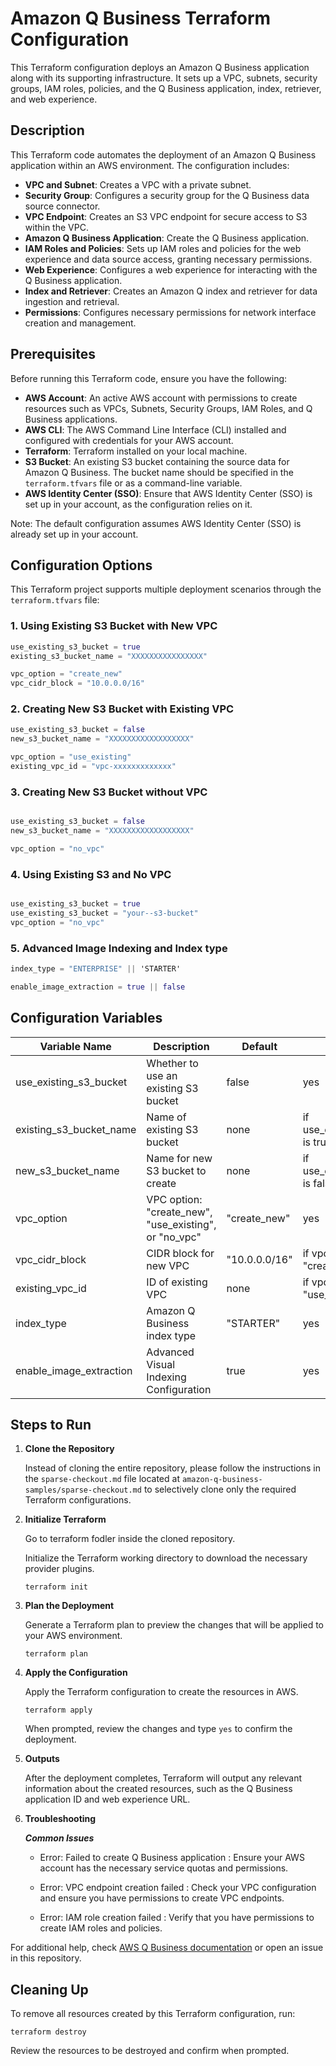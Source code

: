 # Amazon Q Business Terraform Configuration

This Terraform configuration deploys an Amazon Q Business application along with its supporting infrastructure. It sets up a VPC, subnets, security groups, IAM roles, policies, and the Q Business application, index, retriever, and web experience.

## Description

This Terraform code automates the deployment of an Amazon Q Business application within an AWS environment. The configuration includes:

- **VPC and Subnet**: Creates a VPC with a private subnet.
- **Security Group**: Configures a security group for the Q Business data source connector.
- **VPC Endpoint**: Creates an S3 VPC endpoint for secure access to S3 within the VPC.
- **Amazon Q Business Application**: Create the Q Business application.
- **IAM Roles and Policies**: Sets up IAM roles and policies for the web experience and data source access, granting necessary permissions.
- **Web Experience**: Configures a web experience for interacting with the Q Business application.
- **Index and Retriever**: Creates an Amazon Q index and retriever for data ingestion and retrieval.
- **Permissions**: Configures necessary permissions for network interface creation and management.


## Prerequisites

Before running this Terraform code, ensure you have the following:

- **AWS Account**: An active AWS account with permissions to create resources such as VPCs, Subnets, Security Groups, IAM Roles, and Q Business applications.
- **AWS CLI**: The AWS Command Line Interface (CLI) installed and configured with credentials for your AWS account.
- **Terraform**: Terraform installed on your local machine.
- **S3 Bucket**: An existing S3 bucket containing the source data for Amazon Q Business. The bucket name should be specified in the `terraform.tfvars` file or as a command-line variable.
- **AWS Identity Center (SSO)**: Ensure that AWS Identity Center (SSO) is set up in your account, as the configuration relies on it.

Note: The default configuration assumes AWS Identity Center (SSO) is already set up in your account.

## Configuration Options


This Terraform project supports multiple deployment scenarios through the `terraform.tfvars` file:

### 1. Using Existing S3 Bucket with New VPC

```terraform
use_existing_s3_bucket = true
existing_s3_bucket_name = "XXXXXXXXXXXXXXXX"

vpc_option = "create_new"
vpc_cidr_block = "10.0.0.0/16"


 ```

### 2. Creating New S3 Bucket with Existing VPC

```terraform
use_existing_s3_bucket = false
new_s3_bucket_name = "XXXXXXXXXXXXXXXXXX"

vpc_option = "use_existing"
existing_vpc_id = "vpc-xxxxxxxxxxxxx"


 ```

 ### 3. Creating New S3 Bucket without VPC

```terraform

use_existing_s3_bucket = false
new_s3_bucket_name = "XXXXXXXXXXXXXXXXXX"

vpc_option = "no_vpc"


 ```

### 4. Using Existing S3 and No VPC

```terraform

use_existing_s3_bucket = true
use_existing_s3_bucket = "your--s3-bucket"
vpc_option = "no_vpc"


 ```

### 5. Advanced Image Indexing and Index type

```terraform
index_type = "ENTERPRISE" || 'STARTER'

enable_image_extraction = true || false

 ```




## Configuration Variables

| Variable Name | Description | Default | Required |
|---------------|-------------|---------|----------|
| use_existing_s3_bucket | Whether to use an existing S3 bucket | false | yes |
| existing_s3_bucket_name | Name of existing S3 bucket | none | if use_existing_s3_bucket is true |
| new_s3_bucket_name | Name for new S3 bucket to create | none | if use_existing_s3_bucket is false |
| vpc_option | VPC option: "create_new", "use_existing", or "no_vpc" | "create_new" | yes |
| vpc_cidr_block | CIDR block for new VPC | "10.0.0.0/16" | if vpc_option is "create_new" |
| existing_vpc_id | ID of existing VPC | none | if vpc_option is "use_existing" |
| index_type | Amazon Q Business index type | "STARTER" | yes |
| enable_image_extraction | Advanced Visual Indexing Configuration | true | yes |




## Steps to Run

1. **Clone the Repository**

   Instead of cloning the entire repository, please follow the instructions in the `sparse-checkout.md` file located at `amazon-q-business-samples/sparse-checkout.md` to selectively clone only the required Terraform configurations.


2. **Initialize Terraform**

    Go to terraform fodler inside the cloned repository.

    Initialize the Terraform working directory to download the necessary provider plugins.

    ```
    terraform init
    ```

3. **Plan the Deployment**

    Generate a Terraform plan to preview the changes that will be applied to your AWS environment.

    ```
    terraform plan
    ```

4. **Apply the Configuration**

    Apply the Terraform configuration to create the resources in AWS.

    ```
    terraform apply
    ```

    When prompted, review the changes and type `yes` to confirm the deployment.


5. **Outputs**

    After the deployment completes, Terraform will output any relevant information about the created resources, such as the Q Business application ID and web experience URL.

6. **Troubleshooting**

    ***Common Issues***

    - Error: Failed to create Q Business application : Ensure your AWS account has the necessary service quotas and permissions.

    - Error: VPC endpoint creation failed : Check your VPC configuration and ensure you have permissions to create VPC endpoints.

    - Error: IAM role creation failed : Verify that you have permissions to create IAM roles and policies.


For additional help, check [AWS Q Business documentation](https://docs.aws.amazon.com/amazonq/latest/qbusiness-ug/what-is.html) or open an issue in this repository.

## Cleaning Up

To remove all resources created by this Terraform configuration, run: 

```
terraform destroy 
```

Review the resources to be destroyed and confirm when prompted.



